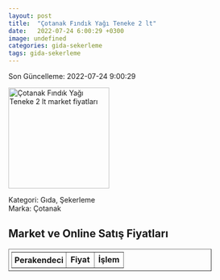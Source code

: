 ```yaml
---
layout: post
title:  "Çotanak Fındık Yağı Teneke 2 lt"
date:   2022-07-24 6:00:29 +0300
image: undefined
categories: gida-sekerleme
tags: gida-sekerleme
---
```


Son Güncelleme: 2022-07-24 9:00:29

<img src="undefined" width="200" alt="Çotanak Fındık Yağı Teneke 2 lt market fiyatları" />

Kategori: Gıda, Şekerleme
<br />
Marka: Çotanak

<h2>Market ve Online Satış Fiyatları</h2>

<table border="1" style="padding: 5px;width:80%;">
  <tr>
    <td style="padding: 5px;"><strong>Perakendeci</strong></td>
    <td><strong>Fiyat</strong></td>
    <td><strong>İşlem</strong></td>
  </tr>
  
</table>
